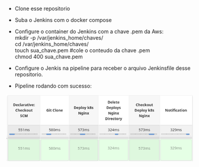 * Clone esse repositorio

* Suba o Jenkins com o docker compose

* Configure o container do Jenkins com a chave .pem da Aws:
<br>mkdir -p /var/jenkins_home/chaves/
<br>cd /var/jenkins_home/chaves/
<br>touch sua_chave.pem #cole o conteudo da chave .pem
<br>chmod 400 sua_chave.pem

* Configure o Jenkis na pipeline para receber o arquivo Jenkinsfile desse repositorio.
* Pipeline rodando com sucesso:
<img src="jenkins_k8s_rancher_aws.png" alt="Pipeline2"/>
